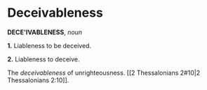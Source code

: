 # Deceivableness

**DECE'IVABLENESS**, _noun_

**1.** Liableness to be deceived.

**2.** Liableness to deceive.

The _deceivableness_ of unrighteousness. [[2 Thessalonians 2#10|2 Thessalonians 2:10]].